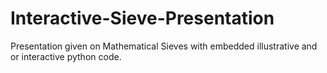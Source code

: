 # Interactive-Sieve-Presentation
Presentation given on Mathematical Sieves with embedded illustrative and or interactive python code. 
